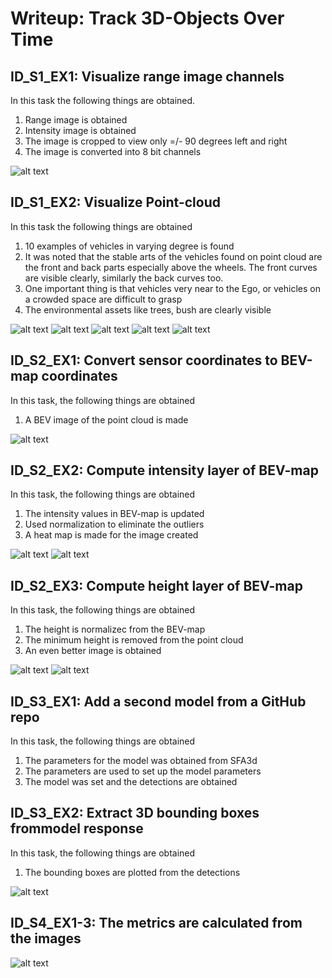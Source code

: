 # Writeup: Track 3D-Objects Over Time

## ID_S1_EX1: Visualize range image channels
In this task the following things are obtained.
1. Range image is obtained
2. Intensity image is obtained
3. The image is cropped to view only =/- 90 degrees left and right
4. The image is converted into 8 bit channels

![alt text](./img/Ex1/eX1.png)

## ID_S1_EX2: Visualize Point-cloud
In this task the following things are obtained
1. 10 examples of vehicles in varying degree is found
2. It was noted that the stable arts of the vehicles found on point cloud are the front and back parts especially above the wheels. The front curves are visible clearly, similarly the back curves too.
3. One important thing is that vehicles very near to the Ego, or vehicles on a crowded space are difficult to grasp
4. The environmental assets like trees, bush are clearly visible

![alt text](./img/Ex2/Img1.png)
![alt text](./img/Ex2/Img2.png)
![alt text](./img/Ex2/Img3.png)
![alt text](./img/Ex2/Img4.png)
![alt text](./img/Ex2/Img5.png)

## ID_S2_EX1: Convert sensor coordinates to BEV-map coordinates
In this task, the following things are obtained
1. A BEV image of the point cloud is made

![alt text](./img/Ex3/image.png)

## ID_S2_EX2: Compute intensity layer of BEV-map
In this task, the following things are obtained
1. The intensity values in BEV-map is updated
2. Used normalization to eliminate the outliers
3. A heat map is made for the image created

![alt text](./img/Ex4/image.jpg)
![alt text](./img/Ex4/heatmap.png)

## ID_S2_EX3: Compute height layer of BEV-map
In this task, the following things are obtained
1. The height is normalizec from the BEV-map
2. The minimum height is removed from the point cloud
3. An even better image is obtained

![alt text](./img/Ex5/image.jpg)
![alt text](./img/Ex5/heatmap.png)

## ID_S3_EX1: Add a second model from a GitHub repo
In this task, the following things are obtained
1. The parameters for the model was obtained from SFA3d
2. The parameters are used to set up the model parameters
3. The model was set and the detections are obtained

## ID_S3_EX2: Extract 3D bounding boxes frommodel response
In this task, the following things are obtained
1. The bounding boxes are plotted from the detections

![alt text](./img/Ex6/fullimage.png)

## ID_S4_EX1-3: The metrics are calculated from the images
![alt text](./img/Ex7/precision.png)

